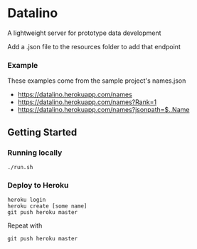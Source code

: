 # Datalino
A lightweight server for prototype data development

Add a .json file to the resources folder to add that endpoint

### Example

These examples come from the sample project's names.json

- https://datalino.herokuapp.com/names
- https://datalino.herokuapp.com/names?Rank=1
- https://datalino.herokuapp.com/names?jsonpath=$..Name

## Getting Started

### Running locally
```
./run.sh
```

### Deploy to Heroku
```
heroku login
heroku create [some name]
git push heroku master
```
Repeat with
```
git push heroku master
```
